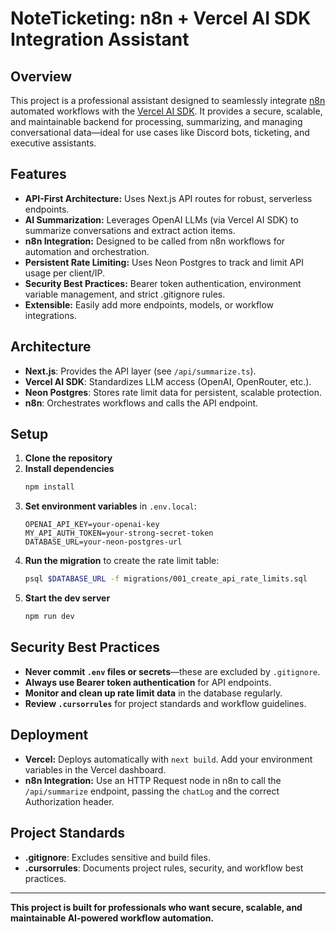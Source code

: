 # NoteTicketing: n8n + Vercel AI SDK Integration Assistant

## Overview
This project is a professional assistant designed to seamlessly integrate [n8n](https://n8n.io/) automated workflows with the [Vercel AI SDK](https://sdk.vercel.ai/docs). It provides a secure, scalable, and maintainable backend for processing, summarizing, and managing conversational data—ideal for use cases like Discord bots, ticketing, and executive assistants.

## Features
- **API-First Architecture:** Uses Next.js API routes for robust, serverless endpoints.
- **AI Summarization:** Leverages OpenAI LLMs (via Vercel AI SDK) to summarize conversations and extract action items.
- **n8n Integration:** Designed to be called from n8n workflows for automation and orchestration.
- **Persistent Rate Limiting:** Uses Neon Postgres to track and limit API usage per client/IP.
- **Security Best Practices:** Bearer token authentication, environment variable management, and strict .gitignore rules.
- **Extensible:** Easily add more endpoints, models, or workflow integrations.

## Architecture
- **Next.js**: Provides the API layer (see `/api/summarize.ts`).
- **Vercel AI SDK**: Standardizes LLM access (OpenAI, OpenRouter, etc.).
- **Neon Postgres**: Stores rate limit data for persistent, scalable protection.
- **n8n**: Orchestrates workflows and calls the API endpoint.

## Setup
1. **Clone the repository**
2. **Install dependencies**
   ```bash
   npm install
   ```
3. **Set environment variables** in `.env.local`:
   ```env
   OPENAI_API_KEY=your-openai-key
   MY_API_AUTH_TOKEN=your-strong-secret-token
   DATABASE_URL=your-neon-postgres-url
   ```
4. **Run the migration** to create the rate limit table:
   ```bash
   psql $DATABASE_URL -f migrations/001_create_api_rate_limits.sql
   ```
5. **Start the dev server**
   ```bash
   npm run dev
   ```

## Security Best Practices
- **Never commit `.env` files or secrets**—these are excluded by `.gitignore`.
- **Always use Bearer token authentication** for API endpoints.
- **Monitor and clean up rate limit data** in the database regularly.
- **Review `.cursorrules`** for project standards and workflow guidelines.

## Deployment
- **Vercel:** Deploys automatically with `next build`. Add your environment variables in the Vercel dashboard.
- **n8n Integration:** Use an HTTP Request node in n8n to call the `/api/summarize` endpoint, passing the `chatLog` and the correct Authorization header.

## Project Standards
- **.gitignore**: Excludes sensitive and build files.
- **.cursorrules**: Documents project rules, security, and workflow best practices.

---

**This project is built for professionals who want secure, scalable, and maintainable AI-powered workflow automation.**